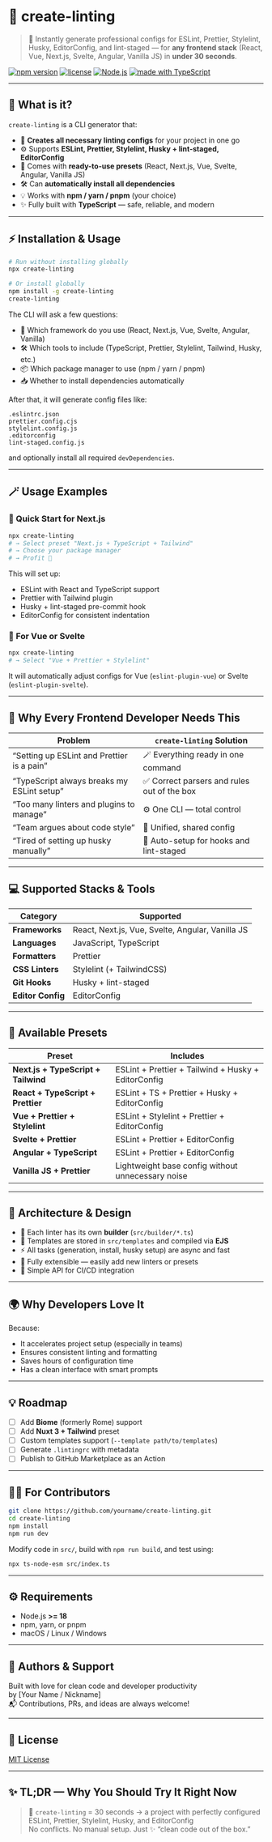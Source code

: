 
# 🧩 create-linting

> 🚀 Instantly generate professional configs for ESLint, Prettier, Stylelint, Husky, EditorConfig, and lint-staged — for **any frontend stack** (React, Vue, Next.js, Svelte, Angular, Vanilla JS) in **under 30 seconds**.

[![npm version](https://img.shields.io/npm/v/create-linting.svg?style=flat&color=brightgreen)](https://www.npmjs.com/package/create-linting)
[![license](https://img.shields.io/npm/l/create-linting)](LICENSE)
[![Node.js](https://img.shields.io/badge/Node-%3E=18-blue.svg)]()
[![made with TypeScript](https://img.shields.io/badge/TypeScript-💙-blue)]()

---

## 🧠 What is it?

`create-linting` is a CLI generator that:

- 🔧 **Creates all necessary linting configs** for your project in one go  
- ⚙️ Supports **ESLint, Prettier, Stylelint, Husky + lint-staged, EditorConfig**
- 🧠 Comes with **ready-to-use presets** (React, Next.js, Vue, Svelte, Angular, Vanilla JS)
- 🛠️ Can **automatically install all dependencies**
- 💡 Works with **npm / yarn / pnpm** (your choice)
- ✨ Fully built with **TypeScript** — safe, reliable, and modern

---

## ⚡ Installation & Usage

```bash
# Run without installing globally
npx create-linting

# Or install globally
npm install -g create-linting
create-linting
```

The CLI will ask a few questions:
- 🧱 Which framework do you use (React, Next.js, Vue, Svelte, Angular, Vanilla)
- 🛠️ Which tools to include (TypeScript, Prettier, Stylelint, Tailwind, Husky, etc.)
- 📦 Which package manager to use (npm / yarn / pnpm)
- 📥 Whether to install dependencies automatically

After that, it will generate config files like:
```
.eslintrc.json
prettier.config.cjs
stylelint.config.js
.editorconfig
lint-staged.config.js
```

and optionally install all required `devDependencies`.

---

## 🪄 Usage Examples

### 🚀 Quick Start for Next.js
```bash
npx create-linting
# → Select preset "Next.js + TypeScript + Tailwind"
# → Choose your package manager
# → Profit 💸
```

This will set up:
- ESLint with React and TypeScript support  
- Prettier with Tailwind plugin  
- Husky + lint-staged pre-commit hook  
- EditorConfig for consistent indentation  

### 🧱 For Vue or Svelte
```bash
npx create-linting
# → Select "Vue + Prettier + Stylelint"
```

It will automatically adjust configs for Vue (`eslint-plugin-vue`) or Svelte (`eslint-plugin-svelte`).

---

## 🎯 Why Every Frontend Developer Needs This

| Problem | `create-linting` Solution |
|----------|---------------------------|
| “Setting up ESLint and Prettier is a pain” | 🪄 Everything ready in one command |
| “TypeScript always breaks my ESLint setup” | ✅ Correct parsers and rules out of the box |
| “Too many linters and plugins to manage” | ⚙️ One CLI — total control |
| “Team argues about code style” | 💬 Unified, shared config |
| “Tired of setting up husky manually” | 🧠 Auto-setup for hooks and lint-staged |

---

## 💻 Supported Stacks & Tools

| Category | Supported |
|-----------|------------|
| **Frameworks** | React, Next.js, Vue, Svelte, Angular, Vanilla JS |
| **Languages** | JavaScript, TypeScript |
| **Formatters** | Prettier |
| **CSS Linters** | Stylelint (+ TailwindCSS) |
| **Git Hooks** | Husky + lint-staged |
| **Editor Config** | EditorConfig |

---

## 🧰 Available Presets

| Preset | Includes |
|--------|-----------|
| **Next.js + TypeScript + Tailwind** | ESLint + Prettier + Tailwind + Husky + EditorConfig |
| **React + TypeScript + Prettier** | ESLint + TS + Prettier + Husky + EditorConfig |
| **Vue + Prettier + Stylelint** | ESLint + Stylelint + Prettier + EditorConfig |
| **Svelte + Prettier** | ESLint + Prettier + EditorConfig |
| **Angular + TypeScript** | ESLint + Prettier + EditorConfig |
| **Vanilla JS + Prettier** | Lightweight base config without unnecessary noise |

---

## 🧠 Architecture & Design

- 📁 Each linter has its own **builder** (`src/builder/*.ts`)
- 🧩 Templates are stored in `src/templates` and compiled via **EJS**
- ⚡ All tasks (generation, install, husky setup) are async and fast
- 🧱 Fully extensible — easily add new linters or presets
- 💬 Simple API for CI/CD integration

---

## 🌍 Why Developers Love It

Because:
- It accelerates project setup (especially in teams)
- Ensures consistent linting and formatting
- Saves hours of configuration time
- Has a clean interface with smart prompts

---

## 💡 Roadmap

- [ ] Add **Biome** (formerly Rome) support  
- [ ] Add **Nuxt 3 + Tailwind** preset  
- [ ] Custom templates support (`--template path/to/templates`)  
- [ ] Generate `.lintingrc` with metadata  
- [ ] Publish to GitHub Marketplace as an Action  

---

## 🧑‍💻 For Contributors

```bash
git clone https://github.com/yourname/create-linting.git
cd create-linting
npm install
npm run dev
```

Modify code in `src/`, build with `npm run build`, and test using:
```bash
npx ts-node-esm src/index.ts
```

---

## ⚙️ Requirements

- Node.js **>= 18**
- npm, yarn, or pnpm
- macOS / Linux / Windows

---

## 🩷 Authors & Support

Built with love for clean code and developer productivity  
by [Your Name / Nickname]  
📬 Contributions, PRs, and ideas are always welcome!

---

## 🧾 License

[MIT License](./LICENSE)

---

## ✨ TL;DR — Why You Should Try It Right Now

> 🧩 `create-linting` = 30 seconds → a project with perfectly configured ESLint, Prettier, Stylelint, Husky, and EditorConfig  
> No conflicts. No manual setup. Just ✨ “clean code out of the box.”
